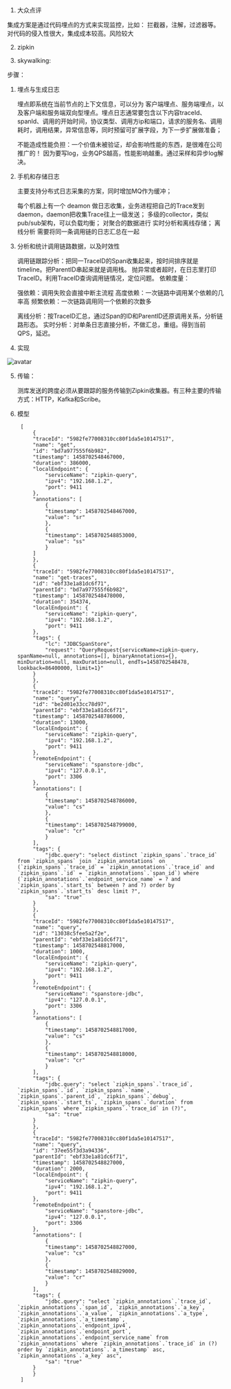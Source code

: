 1. 大众点评

 集成方案是通过代码埋点的方式来实现监控，比如： 拦截器，注解，过滤器等。 对代码的侵入性很大，集成成本较高。风险较大

 2. zipkin 

 3. skywalking:

 步骤：

 1. 埋点与生成日志

    埋点即系统在当前节点的上下文信息，可以分为 客户端埋点、服务端埋点，以及客户端和服务端双向型埋点。埋点日志通常要包含以下内容traceId、spanId、调用的开始时间，协议类型、调用方ip和端口，请求的服务名、调用耗时，调用结果，异常信息等，同时预留可扩展字段，为下一步扩展做准备；

    不能造成性能负担：一个价值未被验证，却会影响性能的东西，是很难在公司推广的！
    因为要写log，业务QPS越高，性能影响越重。通过采样和异步log解决。

2. 手机和存储日志

    主要支持分布式日志采集的方案，同时增加MQ作为缓冲；

    每个机器上有一个 deamon 做日志收集，业务进程把自己的Trace发到daemon，daemon把收集Trace往上一级发送；
    多级的collector，类似pub/sub架构，可以负载均衡；
    对聚合的数据进行 实时分析和离线存储；
    离线分析 需要将同一条调用链的日志汇总在一起

3. 分析和统计调用链路数据，以及时效性

    调用链跟踪分析：把同一TraceID的Span收集起来，按时间排序就是timeline。把ParentID串起来就是调用栈。
    抛异常或者超时，在日志里打印TraceID。利用TraceID查询调用链情况，定位问题。
    依赖度量：

    强依赖：调用失败会直接中断主流程
    高度依赖：一次链路中调用某个依赖的几率高
    频繁依赖：一次链路调用同一个依赖的次数多

    离线分析：按TraceID汇总，通过Span的ID和ParentID还原调用关系，分析链路形态。
    实时分析：对单条日志直接分析，不做汇总，重组。得到当前QPS，延迟。

4. 实现

![avatar](assets/trace3.jpg)

5. 传输：

    测库发送的跨度必须从要跟踪的服务传输到Zipkin收集器。有三种主要的传输方式：HTTP，Kafka和Scribe。

6. 模型


        [
            {
            "traceId": "5982fe77008310cc80f1da5e10147517",
            "name": "get",
            "id": "bd7a977555f6b982",
            "timestamp": 1458702548467000,
            "duration": 386000,
            "localEndpoint": {
                "serviceName": "zipkin-query",
                "ipv4": "192.168.1.2",
                "port": 9411
            },
            "annotations": [
                {
                "timestamp": 1458702548467000,
                "value": "sr"
                },
                {
                "timestamp": 1458702548853000,
                "value": "ss"
                }
            ]
            },
            {
            "traceId": "5982fe77008310cc80f1da5e10147517",
            "name": "get-traces",
            "id": "ebf33e1a81dc6f71",
            "parentId": "bd7a977555f6b982",
            "timestamp": 1458702548478000,
            "duration": 354374,
            "localEndpoint": {
                "serviceName": "zipkin-query",
                "ipv4": "192.168.1.2",
                "port": 9411
            },
            "tags": {
                "lc": "JDBCSpanStore",
                "request": "QueryRequest{serviceName=zipkin-query, spanName=null, annotations=[], binaryAnnotations={}, minDuration=null, maxDuration=null, endTs=1458702548478, lookback=86400000, limit=1}"
            }
            },
            {
            "traceId": "5982fe77008310cc80f1da5e10147517",
            "name": "query",
            "id": "be2d01e33cc78d97",
            "parentId": "ebf33e1a81dc6f71",
            "timestamp": 1458702548786000,
            "duration": 13000,
            "localEndpoint": {
                "serviceName": "zipkin-query",
                "ipv4": "192.168.1.2",
                "port": 9411
            },
            "remoteEndpoint": {
                "serviceName": "spanstore-jdbc",
                "ipv4": "127.0.0.1",
                "port": 3306
            },
            "annotations": [
                {
                "timestamp": 1458702548786000,
                "value": "cs"
                },
                {
                "timestamp": 1458702548799000,
                "value": "cr"
                }
            ],
            "tags": {
                "jdbc.query": "select distinct `zipkin_spans`.`trace_id` from `zipkin_spans` join `zipkin_annotations` on (`zipkin_spans`.`trace_id` = `zipkin_annotations`.`trace_id` and `zipkin_spans`.`id` = `zipkin_annotations`.`span_id`) where (`zipkin_annotations`.`endpoint_service_name` = ? and `zipkin_spans`.`start_ts` between ? and ?) order by `zipkin_spans`.`start_ts` desc limit ?",
                "sa": "true"
            }
            },
            {
            "traceId": "5982fe77008310cc80f1da5e10147517",
            "name": "query",
            "id": "13038c5fee5a2f2e",
            "parentId": "ebf33e1a81dc6f71",
            "timestamp": 1458702548817000,
            "duration": 1000,
            "localEndpoint": {
                "serviceName": "zipkin-query",
                "ipv4": "192.168.1.2",
                "port": 9411
            },
            "remoteEndpoint": {
                "serviceName": "spanstore-jdbc",
                "ipv4": "127.0.0.1",
                "port": 3306
            },
            "annotations": [
                {
                "timestamp": 1458702548817000,
                "value": "cs"
                },
                {
                "timestamp": 1458702548818000,
                "value": "cr"
                }
            ],
            "tags": {
                "jdbc.query": "select `zipkin_spans`.`trace_id`, `zipkin_spans`.`id`, `zipkin_spans`.`name`, `zipkin_spans`.`parent_id`, `zipkin_spans`.`debug`, `zipkin_spans`.`start_ts`, `zipkin_spans`.`duration` from `zipkin_spans` where `zipkin_spans`.`trace_id` in (?)",
                "sa": "true"
            }
            },
            {
            "traceId": "5982fe77008310cc80f1da5e10147517",
            "name": "query",
            "id": "37ee55f3d3a94336",
            "parentId": "ebf33e1a81dc6f71",
            "timestamp": 1458702548827000,
            "duration": 2000,
            "localEndpoint": {
                "serviceName": "zipkin-query",
                "ipv4": "192.168.1.2",
                "port": 9411
            },
            "remoteEndpoint": {
                "serviceName": "spanstore-jdbc",
                "ipv4": "127.0.0.1",
                "port": 3306
            },
            "annotations": [
                {
                "timestamp": 1458702548827000,
                "value": "cs"
                },
                {
                "timestamp": 1458702548829000,
                "value": "cr"
                }
            ],
            "tags": {
                "jdbc.query": "select `zipkin_annotations`.`trace_id`, `zipkin_annotations`.`span_id`, `zipkin_annotations`.`a_key`, `zipkin_annotations`.`a_value`, `zipkin_annotations`.`a_type`, `zipkin_annotations`.`a_timestamp`, `zipkin_annotations`.`endpoint_ipv4`, `zipkin_annotations`.`endpoint_port`, `zipkin_annotations`.`endpoint_service_name` from `zipkin_annotations` where `zipkin_annotations`.`trace_id` in (?) order by `zipkin_annotations`.`a_timestamp` asc, `zipkin_annotations`.`a_key` asc",
                "sa": "true"
            }
            }
        ]  